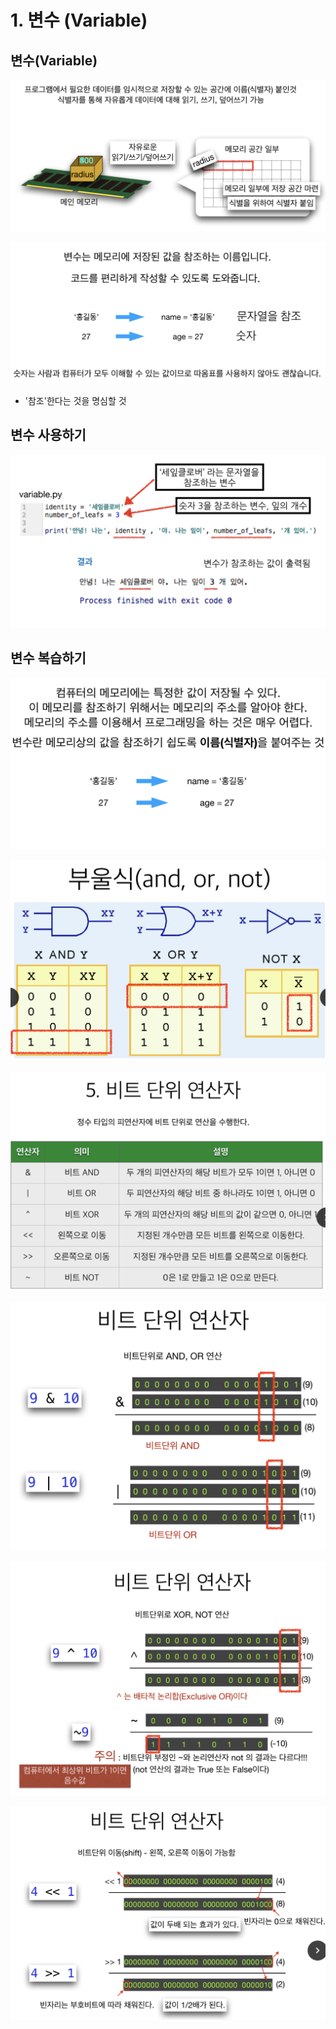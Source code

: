 # 1. 변수 \(Variable\)

## 변수\(Variable\)

![](../.gitbook/assets/2020-01-03-9.10.50.png)

![](../.gitbook/assets/2020-01-03-9.11.26.png)

* '참조'한다는 것을 명심할 것



## 변수 사용하기

![](../.gitbook/assets/2020-01-03-9.12.52.png)



## 변수 복습하기

![](../.gitbook/assets/2020-01-03-9.14.22.png)

![](../.gitbook/assets/2020-01-03-9.16.09.png)

![](../.gitbook/assets/2020-01-03-9.16.19.png)

![](../.gitbook/assets/2020-01-03-9.16.31.png)

![](../.gitbook/assets/2020-01-03-9.16.49.png)

![](../.gitbook/assets/2020-01-03-9.17.20.png)



